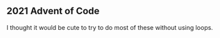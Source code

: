 2021 Advent of Code
-------------------

I thought it would be cute to try to do most of these without using loops.